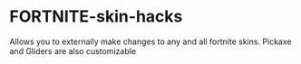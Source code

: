 # FORTNITE-skin-hacks
Allows you to externally make changes to any and all fortnite skins. Pickaxe and Gliders are also customizable 
